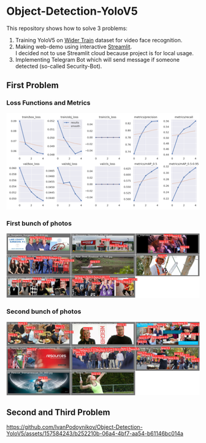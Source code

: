 # Object-Detection-YoloV5
This repository shows how to solve 3 problems:  
1. Training YoloV5 on <a href="http://shuoyang1213.me/WIDERFACE/">Wider Train</a> dataset for video face recognition.
2. Making web-demo using interactive <a href="https://streamlit.io">Streamlit</a>.  
   I decided not to use Streamlit cloud because project is for local usage.
4. Implementing Telegram Bot which will send message if someone detected (so-called Security-Bot).
##  First Problem

### Loss Functions and Metrics
<img src="https://github.com/IvanPodoynikov/Object-Detection-YoloV5/blob/main/assets/results.png" >

### First bunch of photos
<img src="https://github.com/IvanPodoynikov/Object-Detection-YoloV5/blob/main/assets/pic_1.jpg" >

### Second bunch of photos
<img src="https://github.com/IvanPodoynikov/Object-Detection-YoloV5/blob/main/assets/pic_2.jpg" >

## Second and Third Problem
https://github.com/IvanPodoynikov/Object-Detection-YoloV5/assets/157584243/b252210b-06a4-4bf7-aa54-b61146bc014a
